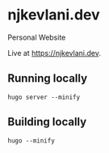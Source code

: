 # njkevlani.dev
Personal Website

Live at https://njkevlani.dev.

## Running locally

```shell
hugo server --minify
```

## Building locally

```shell
hugo --minify
```

